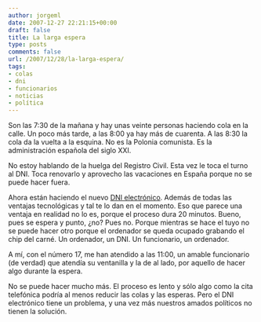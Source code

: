 ```yaml
---
author: jorgeml
date: 2007-12-27 22:21:15+00:00
draft: false
title: La larga espera
type: posts
comments: false
url: /2007/12/28/la-larga-espera/
tags:
- colas
- dni
- funcionarios
- noticias
- política
---
```


Son las 7:30 de la mañana y hay unas veinte personas haciendo cola en la calle. Un poco más tarde, a las 8:00 ya hay más de cuarenta. A las 8:30 la cola da la vuelta a la esquina. No es la Polonia comunista. Es la administración española del siglo XXI.

No estoy hablando de la huelga del Registro Civil. Esta vez le toca el turno al DNI. Toca renovarlo y aprovecho las vacaciones en España porque no se puede hacer fuera.

Ahora están haciendo el nuevo [DNI electrónico](http://www.dnielectronico.es/). Además de todas las ventajas tecnológicas y tal te lo dan en el momento. Eso que parece una ventaja en realidad no lo es, porque el proceso dura 20 minutos. Bueno, pues se espera y punto, ¿no? Pues no. Porque mientras se hace el tuyo no se puede hacer otro porque el ordenador se queda ocupado grabando el chip del carné. Un ordenador, un DNI. Un funcionario, un ordenador.

A mí, con el número 17, me han atendido a las 11:00, un amable funcionario (de verdad) que atendía su ventanilla y la de al lado, por aquello de hacer algo durante la espera.

No se puede hacer mucho más. El proceso es lento y sólo algo como la cita telefónica podría al menos reducir las colas y las esperas. Pero el DNI electrónico tiene un problema, y una vez más nuestros amados políticos no tienen la solución.

